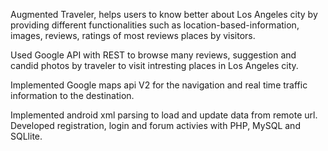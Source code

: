 Augmented Traveler, helps users to know better about Los Angeles city by providing different functionalities such as location-based-information, images, reviews, ratings of most reviews places by visitors.

Used Google API with REST to browse many reviews, suggestion and candid photos by traveler to visit intresting places in Los Angeles city. 

Implemented Google maps api V2 for the navigation and real time traffic information to the destination. 

Implemented android xml parsing to load and update data from remote url. Developed registration, login and forum activies with PHP, MySQL and SQLlite.

